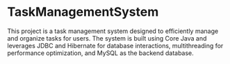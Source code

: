 # TaskManagementSystem
This project is a task management system designed to efficiently manage and organize tasks for users. The system is built using Core Java and leverages JDBC and Hibernate for database interactions, multithreading for performance optimization, and MySQL as the backend database.
